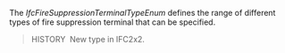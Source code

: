 The _IfcFireSuppressionTerminalTypeEnum_ defines the range of different types of fire suppression terminal that can be specified.

> HISTORY&nbsp; New type in IFC2x2.